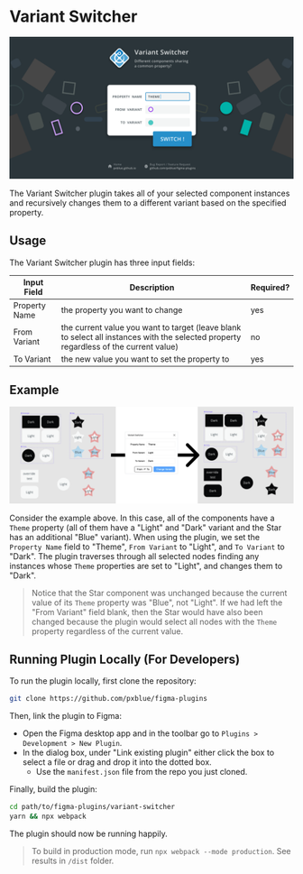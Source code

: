 # Variant Switcher

![Banner](../_assets_/variant-switcher/cover-art.svg)

The Variant Switcher plugin takes all of your selected component instances and recursively changes them to a different variant based on the specified property.

## Usage

The Variant Switcher plugin has three input fields:

| Input Field   | Description                                                                                                                           | Required? |
| ------------- | ------------------------------------------------------------------------------------------------------------------------------------- | --------- |
| Property Name | the property you want to change                                                                                                       | yes       |
| From Variant  | the current value you want to target (leave blank to select all instances with the selected property regardless of the current value) | no        |
| To Variant    | the new value you want to set the property to                                                                                         | yes       |

## Example

![Example](../_assets_/variant-switcher/example.png)

Consider the example above. In this case, all of the components have a `Theme` property (all of them have a "Light" and "Dark" variant and the Star has an additional "Blue" variant). When using the plugin, we set the `Property Name` field to "Theme", `From Variant` to "Light", and `To Variant` to "Dark". The plugin traverses through all selected nodes finding any instances whose `Theme` properties are set to "Light", and changes them to "Dark".

> Notice that the Star component was unchanged because the current value of its `Theme` property was "Blue", not "Light". If we had left the "From Variant" field blank, then the Star would have also been changed because the plugin would select all nodes with the `Theme` property regardless of the current value.

## Running Plugin Locally (For Developers)

To run the plugin locally, first clone the repository:

```sh
git clone https://github.com/pxblue/figma-plugins
```

Then, link the plugin to Figma:

-   Open the Figma desktop app and in the toolbar go to `Plugins > Development > New Plugin`.
-   In the dialog box, under "Link existing plugin" either click the box to select a file or drag and drop it into the dotted box.
    -   Use the `manifest.json` file from the repo you just cloned.

Finally, build the plugin:

```sh
cd path/to/figma-plugins/variant-switcher
yarn && npx webpack
```

The plugin should now be running happily.

> To build in production mode, run `npx webpack --mode production`. See results in `/dist` folder.
